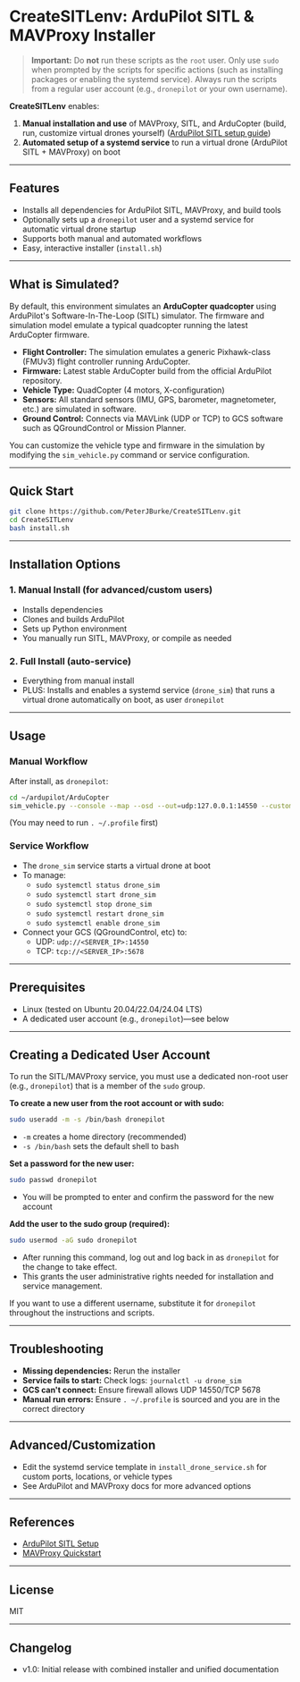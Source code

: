 # CreateSITLenv: ArduPilot SITL & MAVProxy Installer

> **Important:** Do **not** run these scripts as the `root` user. Only use `sudo` when prompted by the scripts for specific actions (such as installing packages or enabling the systemd service). Always run the scripts from a regular user account (e.g., `dronepilot` or your own username).

**CreateSITLenv** enables:
1. **Manual installation and use** of MAVProxy, SITL, and ArduCopter (build, run, customize virtual drones yourself)
   ([ArduPilot SITL setup guide](https://ardupilot.org/dev/docs/setting-up-sitl-on-linux.html))
2. **Automated setup of a systemd service** to run a virtual drone (ArduPilot SITL + MAVProxy) on boot

---

## Features
- Installs all dependencies for ArduPilot SITL, MAVProxy, and build tools
- Optionally sets up a `dronepilot` user and a systemd service for automatic virtual drone startup
- Supports both manual and automated workflows
- Easy, interactive installer (`install.sh`)

---

## What is Simulated?

By default, this environment simulates an **ArduCopter quadcopter** using ArduPilot's Software-In-The-Loop (SITL) simulator. The firmware and simulation model emulate a typical quadcopter running the latest ArduCopter firmware.

- **Flight Controller:** The simulation emulates a generic Pixhawk-class (FMUv3) flight controller running ArduCopter.
- **Firmware:** Latest stable ArduCopter build from the official ArduPilot repository.
- **Vehicle Type:** QuadCopter (4 motors, X-configuration)
- **Sensors:** All standard sensors (IMU, GPS, barometer, magnetometer, etc.) are simulated in software.
- **Ground Control:** Connects via MAVLink (UDP or TCP) to GCS software such as QGroundControl or Mission Planner.

You can customize the vehicle type and firmware in the simulation by modifying the `sim_vehicle.py` command or service configuration.

---

## Quick Start

```bash
git clone https://github.com/PeterJBurke/CreateSITLenv.git
cd CreateSITLenv
bash install.sh
```

---

## Installation Options

### 1. Manual Install (for advanced/custom users)
- Installs dependencies
- Clones and builds ArduPilot
- Sets up Python environment
- You manually run SITL, MAVProxy, or compile as needed

### 2. Full Install (auto-service)
- Everything from manual install
- PLUS: Installs and enables a systemd service (`drone_sim`) that runs a virtual drone automatically on boot, as user `dronepilot`

---

## Usage

### Manual Workflow
After install, as `dronepilot`:
```bash
cd ~/ardupilot/ArduCopter
sim_vehicle.py --console --map --osd --out=udp:127.0.0.1:14550 --custom-location=33.64586111,-117.84275,25,0
```
(You may need to run `. ~/.profile` first)

### Service Workflow
- The `drone_sim` service starts a virtual drone at boot
- To manage:
    - `sudo systemctl status drone_sim`
    - `sudo systemctl start drone_sim`
    - `sudo systemctl stop drone_sim`
    - `sudo systemctl restart drone_sim`
    - `sudo systemctl enable drone_sim`
- Connect your GCS (QGroundControl, etc) to:
    - UDP: `udp://<SERVER_IP>:14550`
    - TCP: `tcp://<SERVER_IP>:5678`

---

## Prerequisites
- Linux (tested on Ubuntu 20.04/22.04/24.04 LTS)
- A dedicated user account (e.g., `dronepilot`)—see below

---

## Creating a Dedicated User Account

To run the SITL/MAVProxy service, you must use a dedicated non-root user (e.g., `dronepilot`) that is a member of the `sudo` group.

**To create a new user from the root account or with sudo:**

```bash
sudo useradd -m -s /bin/bash dronepilot
```
- `-m` creates a home directory (recommended)
- `-s /bin/bash` sets the default shell to bash

**Set a password for the new user:**
```bash
sudo passwd dronepilot
```
- You will be prompted to enter and confirm the password for the new account

**Add the user to the sudo group (required):**
```bash
sudo usermod -aG sudo dronepilot
```
- After running this command, log out and log back in as `dronepilot` for the change to take effect.
- This grants the user administrative rights needed for installation and service management.

If you want to use a different username, substitute it for `dronepilot` throughout the instructions and scripts.

---

## Troubleshooting
- **Missing dependencies:** Rerun the installer
- **Service fails to start:** Check logs: `journalctl -u drone_sim`
- **GCS can't connect:** Ensure firewall allows UDP 14550/TCP 5678
- **Manual run errors:** Ensure `. ~/.profile` is sourced and you are in the correct directory

---

## Advanced/Customization
- Edit the systemd service template in `install_drone_service.sh` for custom ports, locations, or vehicle types
- See ArduPilot and MAVProxy docs for more advanced options

---

## References
- [ArduPilot SITL Setup](https://ardupilot.org/dev/docs/setting-up-sitl-on-linux.html)
- [MAVProxy Quickstart](https://ardupilot.org/mavproxy/docs/getting_started/quickstart.html)

---

## License
MIT

---

## Changelog
- v1.0: Initial release with combined installer and unified documentation
